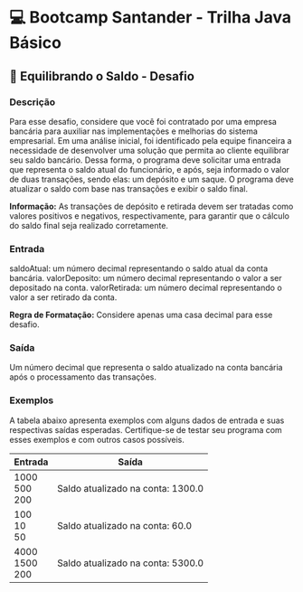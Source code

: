 # 💻 Bootcamp Santander - Trilha Java Básico

## 📝 Equilibrando o Saldo - Desafio


### Descrição

Para esse desafio, considere que você foi contratado por uma empresa bancária para auxiliar nas implementações e melhorias do sistema empresarial. Em uma análise inicial, foi identificado pela equipe financeira a necessidade de desenvolver uma solução que permita ao cliente equilibrar seu saldo bancário. Dessa forma, o programa deve solicitar uma entrada que representa o saldo atual do funcionário, e após, seja informado o valor de duas transações, sendo elas: um depósito e um saque. O programa deve atualizar o saldo com base nas transações e exibir o saldo final.

**Informação:** As transações de depósito e retirada devem ser tratadas como valores positivos e negativos, respectivamente, para garantir que o cálculo do saldo final seja realizado corretamente.

### Entrada

saldoAtual: um número decimal representando o saldo atual da conta bancária.
valorDeposito: um número decimal representando o valor a ser depositado na conta.
valorRetirada: um número decimal representando o valor a ser retirado da conta.

**Regra de Formatação:** Considere apenas uma casa decimal para esse desafio.

### Saída

Um número decimal que representa o saldo atualizado na conta bancária após o processamento das transações.

### Exemplos

A tabela abaixo apresenta exemplos com alguns dados de entrada e suas respectivas saídas esperadas. Certifique-se de testar seu programa com esses exemplos e com outros casos possíveis.

<table>
  <thead>
    <tr>
      <th>Entrada</th>
      <th>Saída</th>
    </tr>
  </thead>
  <tbody>
    <tr>
      <td>1000<br>
      500<br>
      200</td>
      <td>Saldo atualizado na conta: 1300.0</td>
    </tr>
    <tr>
      <td>100<br>
      10<br>
      50</td>
      <td>Saldo atualizado na conta: 60.0</td>
    </tr>
    <tr>
      <td>4000<br>
      1500<br>
      200</td>
      <td>Saldo atualizado na conta: 5300.0</td>
    </tr>
  </tbody>
</table>
